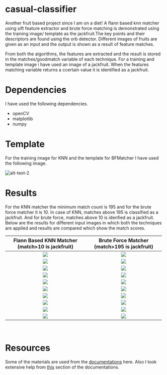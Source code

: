 # casual-classifier

Another fruit based project since I am on a diet! A flann based knn matcher using sift feature extractor and brute force matching is demonstrated using the training image/ template as the jackfruit.The key points and their descriptors are found using the orb detector. Different images of fruits are given as an input and the output is shown as a result of feature matches. <br />

From both the algorithms, the features are extracted and the result is stored in the matches/goodmatch variable of each technique. For a training and template image i have used an image of a jackfruit. When the features matching variable returns a ccertain value it is identified as a jackfruit. <br />

# Dependencies 

I have used the following dependencies.

   * openCV
   * matplotlib
   * numpy
   
# Template

For the training image for KNN and the template for BFMatcher I have used the following image. <br />

![alt-text-2](https://github.com/hasibzunair/casual-classifier-KNN-BFMatch/blob/master/test_images/train.png "title-1")<br />

# Results

For the KNN matcher the minimum match count is 195 and for the brute force matcher it is 10. In case of KNN, matches above 195 is classified as a jackfruit. And for brute force, matches above 10 is idenfied as a jackfruit. Below are the results for different input images in which both the techniques are applied and results are compared which show the match scores.

Flann Based KNN Matcher (match>10 is jackfruit)             |  Brute Force Matcher (match>195 is jackfruit)
:-------------------------:|:-------------------------:
![](https://github.com/hasibzunair/casual-classifier-KNN-BFMatch/blob/master/knn/Figure_1.png) |  ![](https://github.com/hasibzunair/casual-classifier-KNN-BFMatch/blob/master/bfMatch/Figure_1.png) 
![](https://github.com/hasibzunair/casual-classifier-KNN-BFMatch/blob/master/knn/Figure_2.png) |  ![](https://github.com/hasibzunair/casual-classifier-KNN-BFMatch/blob/master/bfMatch/Figure_2.png)
![](https://github.com/hasibzunair/casual-classifier-KNN-BFMatch/blob/master/knn/Figure_3.png) |  ![](https://github.com/hasibzunair/casual-classifier-KNN-BFMatch/blob/master/bfMatch/Figure_3.png)
![](https://github.com/hasibzunair/casual-classifier-KNN-BFMatch/blob/master/knn/Figure_4.png) |  ![](https://github.com/hasibzunair/casual-classifier-KNN-BFMatch/blob/master/bfMatch/Figure_4.png)
![](https://github.com/hasibzunair/casual-classifier-KNN-BFMatch/blob/master/knn/Figure_5.png) |  ![](https://github.com/hasibzunair/casual-classifier-KNN-BFMatch/blob/master/bfMatch/Figure_5.png)
![](https://github.com/hasibzunair/casual-classifier-KNN-BFMatch/blob/master/knn/Figure_6.png) |  ![](https://github.com/hasibzunair/casual-classifier-KNN-BFMatch/blob/master/bfMatch/Figure_6.png)
![](https://github.com/hasibzunair/casual-classifier-KNN-BFMatch/blob/master/knn/Figure_7.png) |  ![](https://github.com/hasibzunair/casual-classifier-KNN-BFMatch/blob/master/bfMatch/Figure_7.png)
![](https://github.com/hasibzunair/casual-classifier-KNN-BFMatch/blob/master/knn/Figure_8.png) |  ![](https://github.com/hasibzunair/casual-classifier-KNN-BFMatch/blob/master/bfMatch/Figure_8.png)
![](https://github.com/hasibzunair/casual-classifier-KNN-BFMatch/blob/master/knn/Figure_9.png) |  ![](https://github.com/hasibzunair/casual-classifier-KNN-BFMatch/blob/master/bfMatch/Figure_9.png)
![](https://github.com/hasibzunair/casual-classifier-KNN-BFMatch/blob/master/knn/Figure_10.png) |  ![](https://github.com/hasibzunair/casual-classifier-KNN-BFMatch/blob/master/bfMatch/Figure_10.png)   
<br />

# Resources

Some of the materials are used from the [documentations](https://opencv-python-tutroals.readthedocs.io/en/latest/py_tutorials/py_tutorials.html) here. Also I took extensive help from [this](https://opencv-python-tutroals.readthedocs.io/en/latest/py_tutorials/py_feature2d/py_table_of_contents_feature2d/py_table_of_contents_feature2d.html) section of the documentations.



